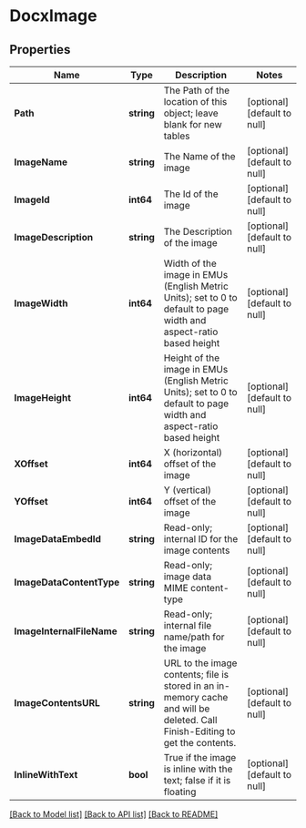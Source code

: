# DocxImage

## Properties
Name | Type | Description | Notes
------------ | ------------- | ------------- | -------------
**Path** | **string** | The Path of the location of this object; leave blank for new tables | [optional] [default to null]
**ImageName** | **string** | The Name of the image | [optional] [default to null]
**ImageId** | **int64** | The Id of the image | [optional] [default to null]
**ImageDescription** | **string** | The Description of the image | [optional] [default to null]
**ImageWidth** | **int64** | Width of the image in EMUs (English Metric Units); set to 0 to default to page width and aspect-ratio based height | [optional] [default to null]
**ImageHeight** | **int64** | Height of the image in EMUs (English Metric Units); set to 0 to default to page width and aspect-ratio based height | [optional] [default to null]
**XOffset** | **int64** | X (horizontal) offset of the image | [optional] [default to null]
**YOffset** | **int64** | Y (vertical) offset of the image | [optional] [default to null]
**ImageDataEmbedId** | **string** | Read-only; internal ID for the image contents | [optional] [default to null]
**ImageDataContentType** | **string** | Read-only; image data MIME content-type | [optional] [default to null]
**ImageInternalFileName** | **string** | Read-only; internal file name/path for the image | [optional] [default to null]
**ImageContentsURL** | **string** | URL to the image contents; file is stored in an in-memory cache and will be deleted.  Call Finish-Editing to get the contents. | [optional] [default to null]
**InlineWithText** | **bool** | True if the image is inline with the text; false if it is floating | [optional] [default to null]

[[Back to Model list]](../README.md#documentation-for-models) [[Back to API list]](../README.md#documentation-for-api-endpoints) [[Back to README]](../README.md)


